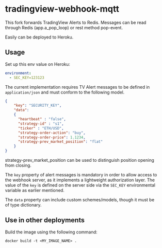 # tradingview-webhook-mqtt

This fork forwards TradingView Alerts to Redis.
Messages can be read through Redis (app.a_pop_loop) or rest method pop-event.

Easily can be deployed to Heroku.

## Usage

Set up this env value on Heroku:

```yaml
environment:
  - SEC_KEY=123123
```

The current implementation requires TV Alert messages to be defined in `application/json` and must conform to the following model.

```json
{
    "key": "SECURITY_KEY",
    "data":
    {
      "heartbeat" : "false",
      "strategy-id" : "s1",
      "ticker" : "ETH/USD",
      "strategy-order-action": "buy",
      "strategy-order-price": 1.1234,
      "strategy-prev_market_position": "flat"
    }
}
```

strategy-prev_market_position can be used to distinguish position opening from closing.

The `key` property of alert messages is mandatory in order to allow access to
the webhook server, as it implements a lightweight authorization layer. The
value of the `key` is defined on the server side via the `SEC_KEY` environmental
variable as earlier mentioned.

The `data` property can include custom schemes/models, though it must be of type
dictionary.

## Use in other deployments

Build the image using the following command:

```
docker build -t <MY_IMAGE_NAME> .
```
